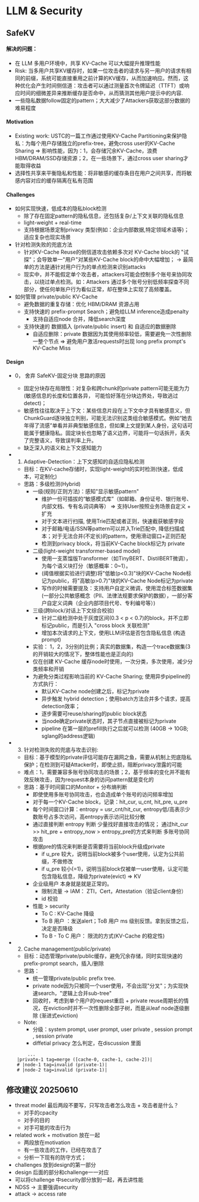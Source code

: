 # LLM & Security

## SafeKV
#### 解决的问题：
- 在 LLM 多用户环境中，共享 KV-Cache 可以大幅提升推理性能
- Risk: 当多用户共享KV缓存时，如果一位攻击者的请求与另一用户的请求有相同的前缀，系统可能直接重用之前计算的KV缓存，从而加速响应。然而，这种优化会产生时间侧信道：攻击者可以通过测量首次令牌延迟（TTFT）或响应时间的细微差异来推断缓存是否命中，从而猜测其他用户提示中的内容.
- 一些隐私数据follow固定的pattern；大大减少了Attackers获取这部分数据的难易程度

#### Motivation
- Existing work: USTC的一篇工作通过使用KV-Cache Partitioning来保护隐私：为每个用户存储独立的prefix-tree，避免cross user的KV-Cache Sharing  =>  影响性能，因为：1，会存储冗余KV-Cache，浪费HBM/DRAM/SSD存储资源；2，在一些场景下，通过cross user sharing才能取得收益
- 选择性共享来平衡隐私和性能：将非敏感的缓存条目在用户之间共享，而将敏感内容对应的缓存隔离在私有范围

#### Challenges
- 如何实现快速，低成本的隐私block检测
    - 除了存在固定pattern的隐私信息，还包括复杂/上下文关联的隐私信息
    - light-weight + real-time
    - 支持根据场景定制privacy 类型(例如：企业内部数据,特定领域术语等)；适应复杂也现实场景
- 针对检测失败的兜底方法
    - 针对KV-Cache Reuse的侧信道攻击依赖多次对 KV-Cache block的 "试探"；会导致单一"用户"对某些KV-Cache block的命中大幅增加； -> 最简单的方法是通针对用户行为的单点检测来识别attacks
    - 现实中，并不能假定单个攻击者，attackers可能会控制多个账号来协同攻击，以绕过单点检测。如：Attackers 通过多个账号分别低频率探查不同部分，使任何单账户行为看似正常，却在整体上实现了高频覆盖。
- 如何管理 private/public KV-Cache
    - 避免数据的重复存储：优化 HBM/DRAM 资源占用
    - 支持快速的 prefix-prompt Search；避免给LLM inference造成penalty
        - 支持自适应node 合并，降低search深度
    - 支持快速的 数据插入 (private/public insert) 和 自适应的数据删除
        - 自适应删除：private 数据因为其使用频率较低，需要避免一次性删除一整个节点 => 避免用户激活requests时出现 long prefix prompt's KV-Cache Miss

#### Design
- 0， 舍弃 SafeKV-固定分块 思路的原因
    - 固定分块存在局限性：对复杂和跨chunk的private pattern可能无能为力(敏感信息的长度和位置各异， 可能恰好落在分块边界处，导致逃过detect)；
    - 敏感性往往取决于上下文：某些信息片段在上下文中才具有敏感意义，但ChunkGuard逐块独立判别，可能无法识别这类组合敏感模式。例如“她去年得了流感”单看并非典型敏感信息，但如果上文提到某人身份，这句话可能属于健康隐私。固定块长也忽略了语义边界，可能将一句话拆开，丢失了完整语义，导致误判率上升。
    - 缺乏深入的语义和上下文感知能力

- 1. Adaptive-Detection：上下文感知的自适应隐私检测
    - 目标：在KV-cache存储时，实现light-weight的实时检测(快速，低成本，可定制化)
    - 思路：多级检测(Hybrid)
        - 一级(规则/正则方法)：感知"显示敏感pattern"
            - 维护一份可插拔的“敏感模式库”（如邮箱、身份证号、银行账号、内部文档、专有名词词典等） => 支持User按照业务场景自定义 + 扩充
            - 对于文本进行扫描, 使用Trie匹配或者正则，快速截获敏感字段
            - 对于邮箱/电话/SSN等pattern可以并入Trie匹配中, 降低扫描成本；对于无法合并(不定长)的pattern，使用滑动窗口+正则匹配
            - 检测到privacy block，将当前KV-Cache block标记为 private
        - 二级(light-weight transformer-based model)
            - 使用一支蒸馏版Transformer（如TinyBERT、DistilBERT微调），为每个语义块打分（敏感概率：0~1）。
            - (阈值根据实验进行调整)将"低敏(p<0.3)"块的KV-Cache Node标记为public，将"高敏(p>0.7)"块的KV-Cache Node标记为private
            - 写作的时候需要提及：支持用户自定义微调，使用混合标签数据集(一部分公共敏感概念（PII、法律法规要求保护的数据），一部分客户自定义词典（企业内部项目代号、专利编号等）) 
        - 三级(跨block/对话上下文综合校验)
            - 针对二级检测中处于灰度区间(0.3 < p < 0.7)的block，并不立即标记public，而是引入 "cross block 关联检测"
            - 增加本次请求的上下文，使用LLM评估是否包含隐私信息 (构造prompt)
        - 实验： 1，2，3分别的比例；真实的数据集，构造一个trace数据集(3的开销较大的情况下，整体性能也是正向的)
        - 仅在创建 KV-Cache 缓存node时使用，一次分类，多次使用，减少分类频率和开销
        - 为避免分类过程影响当前的 KV-Cache Sharing; 使用异步pipeline的方式执行：
            - 默认KV-Cache node创建之后，标记为private
            - 异步触发 hybrid detection；使用batch方法合并多个请求，提高detection效率；
            - 逐步需要可reuse/sharing的public block状态
            - 当node确定private状态时，其子节点直接被标记为private
            - pipeline 在第一层的prefill执行之后就可以检测 (40GB -> 10GB; sglang的address逻辑)

- 3. 针对检测失败的兜底与攻击识别: 
    - 目标：基于模型的private评估可能存在漏网之鱼，需要从机制上兜底隐私保护；在检测到可疑Attacker时，即使止损，阻断privacy泄露的可能
    - 难点：1，需要兼容多账号协同攻击的场景；2，基于频率的变化并不能有效反映攻击，因为request本身的访问pattern就是变化的
    - 思路：基于时间窗口的Monitor + 分布熵判断
        - 即使使用多账号协同攻击，也会造成单个账号的访问频率增加
        - 对于每一个KV-Cache block，记录：hit_cur, u_cnt, hit_pre, u_pre
        - 每个时间窗口计算：entropy = usr_cnt/hit_cur, entropy低/高表示少数账号占多次访问，高entropy表示访问比较分散
        - 通过直接判断 entropy 判断 少量找好直接攻击的情况； 通过hit_cur >> hit_pre + entropy_now > entropy_pre的方式来判断 多账号协同攻击
        - 根据pre的情况来判断是否需要将当前block升级成private
            - if u_pre 较大，说明当前block被多个user使用，认定为公共前缀，不做修改
            - if u_pre 较小(=1)，说明当前block仅被单一user使用，认定可能包含隐私信息，降级为private(evict) => KV
        - 企业级用户 本身就是就是正常的。 
            - 限制流量 -> IAM： ZTI，Cert，Attestation（验证client身份）
            - id 校验
        - 性能 > security
            - To C : KV-Cache 降级
            - To B 用户 ：发送alert；ToB 用户 ms 级别反馈。拿到反馈之后，决定是否降级
            - To B - To C 用户： 限流的方式(KV-Cache 的稳定性)

- 2. Cache management(public/private)
    - 目标：动态管理private/public缓存，避免冗余存储，同时实现快速的prefix-prompt search，插入/删除
    - 思路：
        - 统一管理private/public prefix tree.
        - private node因为只被同一个user使用，不会出现"分叉"；为实现快速search，"逻辑上合并sub-tree"
        - 回收时，考虑到单个用户的request重启 + private reuse周期长的情况，在eviction时并不一次性删除全部子树，而是从leaf node逐级删除 (渐进式eviction)
    - Note:
        - 分级：system prompt, user prompt, user private , session prompt , session private
        - diffetial privacy 怎么判定，在discussion 里面

```shell
        ...
    |private-1 tag=merge ([cache-0, cache-1, cache-2])|
    # |node-1 tag=invalid (private-1)|
    # |node-2 tag=invalid (private-1)|
```


## 修改建议 20250610
- threat model 最后两段不要写，只写攻击者怎么攻击 + 攻击者是什么？
    - 对手的cpacity
    - 对手的目的
    - 对手可能的攻击行为
- related work + motivation 放在一起
    - 两段放在motivation
    - 有一些攻击的工作，已经在攻击了
    - 分析一下现有的防守方式；
- challenges 放到design的第一部分
- design 后面的部分和challenge一一对应
- 可以将challenge 中security部分放到一起，再去讲性能
- NDSS -> 主要强调security
- attack -> access rate